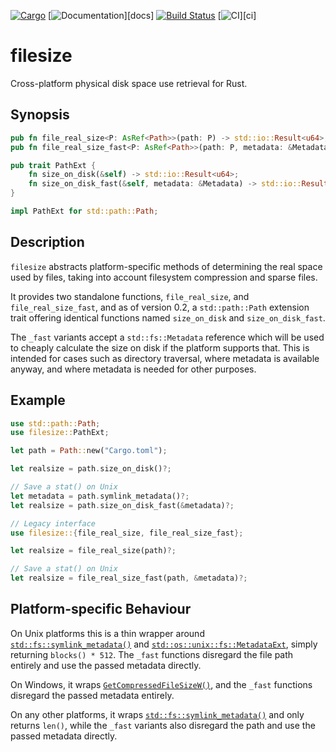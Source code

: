 [![Cargo](https://img.shields.io/crates/v/filesize.svg)][crate]
[![Documentation](https://docs.rs/filesize/badge.svg)][docs]
[![Build Status](https://travis-ci.org/Freaky/rust-filesize.svg?branch=master)](https://travis-ci.org/Freaky/rust-filesize)
[![CI](https://github.com/Freaky/rust-filesize/workflows/build/badge.svg)][ci]

# filesize

Cross-platform physical disk space use retrieval for Rust.

## Synopsis

```rust
pub fn file_real_size<P: AsRef<Path>>(path: P) -> std::io::Result<u64>;
pub fn file_real_size_fast<P: AsRef<Path>>(path: P, metadata: &Metadata) -> std::io::Result<u64> 

pub trait PathExt {
    fn size_on_disk(&self) -> std::io::Result<u64>;
    fn size_on_disk_fast(&self, metadata: &Metadata) -> std::io::Result<u64>;
}

impl PathExt for std::path::Path;
```

## Description

`filesize` abstracts platform-specific methods of determining the real space used
by files, taking into account filesystem compression and sparse files.

It provides two standalone functions, `file_real_size`, and `file_real_size_fast`,
and as of version 0.2, a `std::path::Path` extension trait offering identical
functions named `size_on_disk` and `size_on_disk_fast`.

The `_fast` variants accept a `std::fs::Metadata` reference which will be used
to cheaply calculate the size on disk if the platform supports that.  This is
intended for cases such as directory traversal, where metadata is available
anyway, and where metadata is needed for other purposes.

## Example

```rust
use std::path::Path;
use filesize::PathExt;

let path = Path::new("Cargo.toml");

let realsize = path.size_on_disk()?;

// Save a stat() on Unix
let metadata = path.symlink_metadata()?;
let realsize = path.size_on_disk_fast(&metadata)?;

// Legacy interface
use filesize::{file_real_size, file_real_size_fast};

let realsize = file_real_size(path)?;

// Save a stat() on Unix
let realsize = file_real_size_fast(path, &metadata)?;
```

## Platform-specific Behaviour

On Unix platforms this is a thin wrapper around [`std::fs::symlink_metadata()`]
and [`std::os::unix::fs::MetadataExt`], simply returning `blocks() * 512`.  The
`_fast` functions disregard the file path entirely and use the passed metadata
directly.

On Windows, it wraps [`GetCompressedFileSizeW()`], and the `_fast` functions
disregard the passed metadata entirely.

On any other platforms, it wraps [`std::fs::symlink_metadata()`] and only returns
`len()`, while the `_fast` variants also disregard the path and use the passed 
metadata directly.


[`GetCompressedFileSizeW()`]: https://docs.microsoft.com/en-us/windows/desktop/api/fileapi/nf-fileapi-getcompressedfilesizew
[`std::fs::symlink_metadata()`]: https://doc.rust-lang.org/std/fs/fn.symlink_metadata.html
[`std::os::unix::fs::MetadataExt`]: https://doc.rust-lang.org/std/os/unix/fs/trait.MetadataExt.html
[crate]: https://crates.io/crates/filesize
